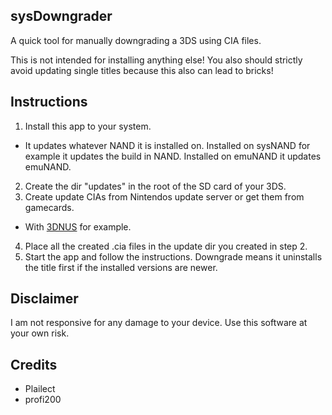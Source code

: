 ## sysDowngrader

A quick tool for manually downgrading a 3DS using CIA files.

This is not intended for installing anything else! You also should strictly avoid updating single titles because this also can lead to bricks!

## Instructions

1. Install this app to your system.
  * It updates whatever NAND it is installed on. Installed on sysNAND for example it updates the build in NAND. Installed on emuNAND it updates emuNAND.
2. Create the dir "updates" in the root of the SD card of your 3DS.
3. Create update CIAs from Nintendos update server or get them from gamecards.
  * With [3DNUS](http://gbatemp.net/threads/3dnus.376488) for example.
4. Place all the created .cia files in the update dir you created in step 2.
5. Start the app and follow the instructions. Downgrade means it uninstalls the title first if
   the installed versions are newer.

## Disclaimer

I am not responsive for any damage to your device. Use this software at your own risk.

## Credits

+ Plailect
+ profi200

